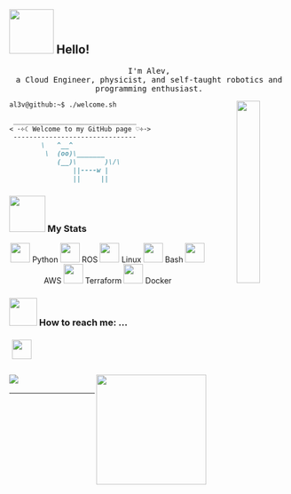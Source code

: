 ## <img src="https://raw.githubusercontent.com/alexnaiman/alexnaiman/master/resources/welcomeglitch.gif" width="80px" /> Hello!

<p align="center" >
  <samp>
    I'm Alev, <br/> a Cloud Engineer, physicist, and self-taught robotics and programming enthusiast.
    
 <p align="center" >  <img src="https://media.tenor.com/images/df8c44a1d20ab367fdcb21880985fd33/tenor.gif" align="right"  width="29%"/>



```markdown
al3v@github:~$ ./welcome.sh
````

```markdown
 _______________________________
< ･༓☾ Welcome to my GitHub page ♡༓･>
 -------------------------------
        \   ^__^
         \  (oo)\_______
            (__)\       )\/\
                ||----w |
                ||     ||


```



### <img src="https://github.com/al3v/al3v/assets/73062283/0bad74e3-13d7-4109-801c-43b4abaaa185" width="65px" /> My Stats
<p align="center">
    <img src="https://cdn3.iconfinder.com/data/icons/logos-and-brands-adobe/512/267_Python-512.png" height="35px" style="vertical-align:top margin:6px 4px" /> Python
     <img src="https://www.dmcinfo.com/DesktopModules/DnnForge%20-%20NewsArticles/ImageHandler.ashx?Width=925&Height=400&HomeDirectory=%2FPortals%2F0%2F&FileName=Blog+Pictures%2FROS_Thumb.png&PortalID=0&q=1" height="35px" style="vertical-align:top margin:6px 4px" /> ROS
      <img src="https://img.icons8.com/color/344/linux--v1.png" height="35px" style="vertical-align:top margin:6px 4px" /> Linux
       <img src="https://github.com/al3v/al3v/assets/73062283/667007e3-ed97-4577-be12-3b4c50ded515" height="35px" style="vertical-align:top margin:6px 4px" /> Bash
        <img src="https://github.com/al3v/al3v/assets/73062283/891c256d-cece-45d9-b17f-d7c689dcc4f4" height="35px" style="vertical-align:top margin:6px 4px" /> AWS
         <img src="https://github.com/al3v/al3v/assets/73062283/97c7cf9b-2344-43da-af8e-66f5f93b5254" height="35px" style="vertical-align:top margin:6px 4px" /> Terraform
          <img src="https://github.com/al3v/al3v/assets/73062283/41d48e18-c6f9-4ce1-a56f-d6b55dad9398" height="35px" style="vertical-align:top margin:6px 4px" /> Docker
  
### <img src="https://raw.githubusercontent.com/alexnaiman/alexnaiman/master/resources/bongocat.gif" width="50px" /> How to reach me: ...
<p align="left">

  <a href="https://www.linkedin.com/in/alevayaz/">
    <img src="https://raw.githubusercontent.com/alexnaiman/alexnaiman/master/resources/linkedin.webp" height="35px" style="margin: 5px;" />
  </a>
</p>



### <img src="https://github-readme-stats.vercel.app/api/top-langs?username=al3v&layout=compact&theme=dark"/>        <img src="https://github.com/al3v/al3v/assets/73062283/744a1c7a-f17e-4a37-a894-73b1fca872a0" align="right" height="198px" />








---
